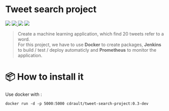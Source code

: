 # Tweet search project

<p>
  <img src="https://img.shields.io/static/v1?label=Type%20of%20project&message=Project%202&color=brightgreen">
  <a href="moodle.path">
    <img src="https://img.shields.io/static/v1?label=Subject&message=Tweet%20Search%20App&color=green">
  </a>
  <img src="https://img.shields.io/static/v1?label=Years&message=2020-2021&color=yellowgreen">
  <img src="https://img.shields.io/static/v1?label=Version&message=0.3-dev&color=yellow">
</p>

> Create a machine learning application, which find 20 tweets refer to a word.  
> For this project, we have to use **Docker** to create packages, **Jenkins** to build / test / deploy automaticly and **Prometheus** to monitor the application.

# 📦 How to install it
Use docker with :
```console
docker run -d -p 5000:5000 cdrault/tweet-search-project:0.3-dev
```
